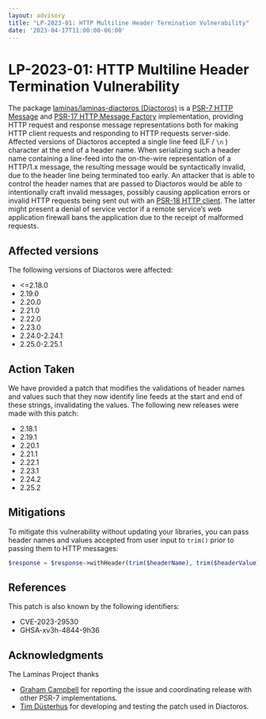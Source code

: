 ```yaml
---
layout: advisory
title: "LP-2023-01: HTTP Multiline Header Termination Vulnerability"
date: '2023-04-17T11:00:00-06:00'
---
```


# LP-2023-01: HTTP Multiline Header Termination Vulnerability

The package [laminas/laminas-diactoros (Diactoros)](https://github.com/laminas/laminas-diactoros) is a [PSR-7 HTTP Message](https://www.php-fig.org/psr/psr-7/) and [PSR-17 HTTP Message Factory](https://www.php-fig.org/psr/psr-17/) implementation, providing HTTP request and response message representations both for making HTTP client requests and responding to HTTP requests server-side.
Affected versions of Diactoros accepted a single line feed (LF / `\n` ) character at the end of a header name.
When serializing such a header name containing a line-feed into the on-the-wire representation of a HTTP/1.x message, the resulting message would be syntactically invalid, due to the header line being terminated too early.
An attacker that is able to control the header names that are passed to Diactoros would be able to intentionally craft invalid messages, possibly causing application errors or invalid HTTP requests being sent out with an [PSR-18 HTTP client](https://www.php-fig.org/psr/psr-18/).
The latter might present a denial of service vector if a remote service’s web application firewall bans the application due to the receipt of malformed requests.

## Affected versions

The following versions of Diactoros were affected:

- <=2.18.0
- 2.19.0
- 2.20.0
- 2.21.0
- 2.22.0
- 2.23.0
- 2.24.0-2.24.1
- 2.25.0-2.25.1

## Action Taken

We have provided a patch that modifies the validations of header names and values such that they now identify line feeds at the start and end of these strings, invalidating the values.
The following new releases were made with this patch:

- 2.18.1
- 2.19.1
- 2.20.1
- 2.21.1
- 2.22.1
- 2.23.1
- 2.24.2
- 2.25.2

## Mitigations

To mitigate this vulnerability without updating your libraries, you can pass header names and values accepted from user input to `trim()` prior to passing them to HTTP messages:

```php
$response = $response->withHeader(trim($headerName), trim($headerValue));
```

## References

This patch is also known by the following identifiers:

- CVE-2023-29530
- GHSA-xv3h-4844-9h36

## Acknowledgments

The Laminas Project thanks

- [Graham Campbell](https://github.com/GrahamCampbell) for reporting the issue and coordinating release with other PSR-7 implementations.
- [Tim Düsterhus](https://github.com/TimWolla) for developing and testing the patch used in Diactoros.


